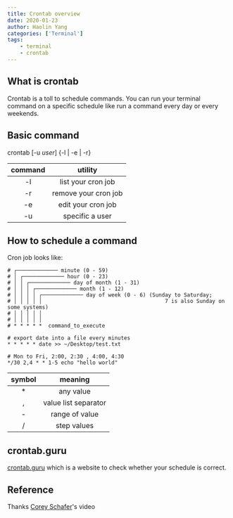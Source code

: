 ```yaml
---
title: Crontab overview
date: 2020-01-23
author: Haolin Yang
categories: ['Terminal']
tags:
    - terminal
    - crontab
---
```


## What is crontab

Crontab is a toll to schedule commands. You can run your terminal command on a specific schedule like run a command every day or every weekends.

## Basic command

crontab [-u *user*] {-l | -e | -r}

| command |       utility        |
| :-----: | :------------------: |
|   -l    |  list your cron job  |
|   -r    | remove your cron job |
|   -e    |  edit your cron job  |
|   -u    |   specific a user    |

## How to schedule a command

Cron job looks like:

```
# ┌───────────── minute (0 - 59)
# │ ┌───────────── hour (0 - 23)
# │ │ ┌───────────── day of month (1 - 31)
# │ │ │ ┌───────────── month (1 - 12)
# │ │ │ │ ┌───────────── day of week (0 - 6) (Sunday to Saturday;
# │ │ │ │ │                                       7 is also Sunday on some systems)
# │ │ │ │ │
# │ │ │ │ │
# * * * * *  command_to_execute

# export date into a file every minutes
* * * * * date >> ~/Desktop/test.txt

# Mon to Fri, 2:00, 2:30 , 4:00, 4:30
*/30 2,4 * * 1-5 echo "hello world"
```

| symbol |       meaning        |
| :----: | :------------------: |
|   \*   |      any value       |
|   ,    | value list separator |
|   -    |    range of value    |
|   /    |     step values      |

## crontab.guru

[crontab.guru](https://crontab.guru) which is a website to check whether your schedule is correct.

## Reference

Thanks [Corey Schafer](https://www.youtube.com/watch?v=QZJ1drMQz1A)'s video
